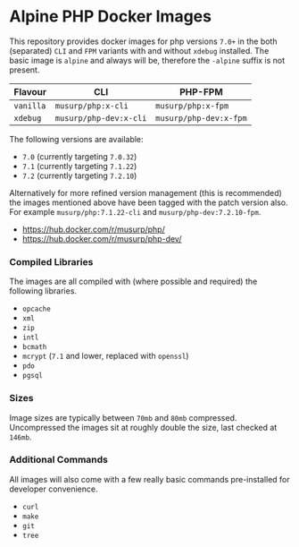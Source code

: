 # Alpine PHP Docker Images

This repository provides docker images for php versions `7.0+` in the both (separated) `CLI` and `FPM` variants with and without `xdebug` installed.
The basic image is `alpine` and always will be, therefore the `-alpine` suffix is not present.

| Flavour | CLI | PHP-FPM |
| --- | --- | --- |
| `vanilla` | `musurp/php:x-cli` | `musurp/php:x-fpm` |
| `xdebug` | `musurp/php-dev:x-cli` | `musurp/php-dev:x-fpm` |

The following versions are available:

* `7.0` (currently targeting `7.0.32`)
* `7.1` (currently targeting `7.1.22`)
* `7.2` (currently targeting `7.2.10`)

Alternatively for more refined version management (this is recommended) the images mentioned above have been tagged with the patch version also.
For example `musurp/php:7.1.22-cli` and `musurp/php-dev:7.2.10-fpm`.

* https://hub.docker.com/r/musurp/php/
* https://hub.docker.com/r/musurp/php-dev/

### Compiled Libraries

The images are all compiled with (where possible and required) the following libraries.

* `opcache`
* `xml`
* `zip`
* `intl`
* `bcmath`
* `mcrypt` (`7.1` and lower, replaced with `openssl`)
* `pdo`
* `pgsql`

### Sizes

Image sizes are typically between `70mb` and `80mb` compressed.
Uncompressed the images sit at roughly double the size, last checked at `146mb`.

### Additional Commands

All images will also come with a few really basic commands pre-installed for developer convenience.

* `curl`
* `make`
* `git`
* `tree`
